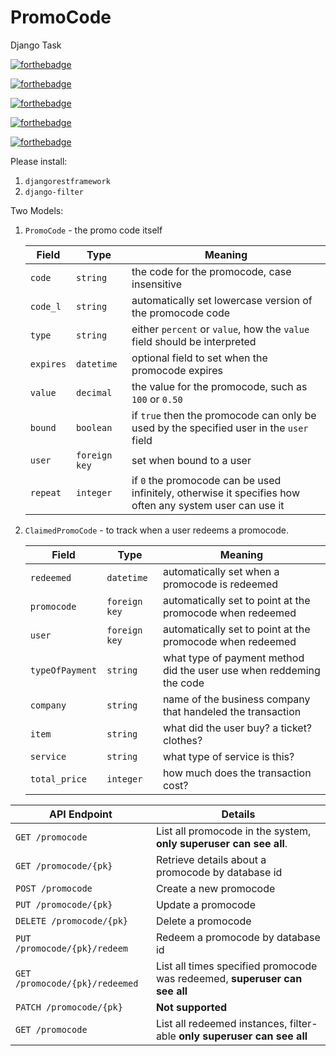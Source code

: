 # PromoCode
Django Task

[![forthebadge](https://forthebadge.com/images/badges/made-with-python.svg)](https://forthebadge.com)

[![forthebadge](https://forthebadge.com/images/badges/built-with-love.svg)](https://forthebadge.com)

[![forthebadge](https://forthebadge.com/images/badges/built-with-swag.svg)](https://forthebadge.com)

[![forthebadge](https://forthebadge.com/images/badges/uses-css.svg)](https://forthebadge.com)

[![forthebadge](https://forthebadge.com/images/badges/uses-git.svg)](https://forthebadge.com)

Please install:
1. `djangorestframework`
2. `django-filter`

Two Models:

1. `PromoCode` - the promo code itself

   | Field     | Type          | Meaning                                                |
   | --------- | ------------- | ------------------------------------------------------ |
   | `code`    | `string`      | the code for the promocode, case insensitive           |
   | `code_l`  | `string`      | automatically set lowercase version of the promocode code |
   | `type`    | `string`      | either `percent` or `value`, how the `value` field should be interpreted |
   | `expires` | `datetime`    | optional field to set when the promocode expires       |
   | `value`   | `decimal`     | the value for the promocode, such as `100` or `0.50`   |
   | `bound`   | `boolean`     | if `true` then the promocode can only be used by the specified user in the `user` field |
   | `user`    | `foreign key` | set when bound to a user                               |
   | `repeat`  | `integer`     | if `0` the promocode can be used infinitely, otherwise it specifies how often any system user can use it |

2. `ClaimedPromoCode` - to track when a user redeems a promocode.

   | Field      | Type          | Meaning                                                |
   | ---------- | ------------- | ------------------------------------------------------ |
   | `redeemed` | `datetime`    | automatically set when a promocode is redeemed            | 
   | `promocode`   | `foreign key` | automatically set to point at the promocode when redeemed |
   | `user`     | `foreign key` | automatically set to point at the promocode when redeemed |
   | `typeOfPayment`| `string` | what type of payment method did the user use when reddeming the code |
   | `company`     | `string` | name of the business company that handeled the transaction |
   | `item`     | `string` | what did the user buy? a ticket? clothes? |
   | `service`     | `string` | what type of service is this? |
   | `total_price`     | `integer` | how much does the transaction cost? |

   

 | API Endpoint                    | Details                                                                                 |
   | --------------------------- | --------------------------------------------------------------------------------------- |
   | `GET /promocode`               | List all promocode in the system, **only superuser can see all**.             |
   | `GET /promocode/{pk}`          | Retrieve details about a promocode by database id                                          |
   | `POST /promocode`              | Create a new promocode                                                                     |
   | `PUT /promocode/{pk}`          | Update a promocode                                                                         |
   | `DELETE /promocode/{pk}`       | Delete a promocode                                                                         |
   | `PUT /promocode/{pk}/redeem`   | Redeem a promocode by database id                                                          |
   | `GET /promocode/{pk}/redeemed` | List all times specified promocode was redeemed, **superuser can see all** |
   | `PATCH /promocode/{pk}`        | **Not supported**                                                                       |
   | `GET /promocode`             | List all redeemed instances, filter-able **only superuser can see all**  | 



